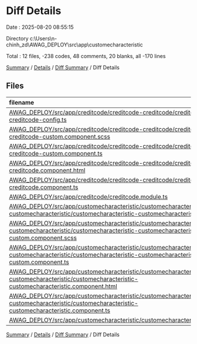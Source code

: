 # Diff Details

Date : 2025-08-20 08:55:15

Directory c:\\Users\\n-chinh_zd\\AWAG_DEPLOY\\src\\app\\customecharacteristic

Total : 12 files,  -238 codes, 48 comments, 20 blanks, all -170 lines

[Summary](results.md) / [Details](details.md) / [Diff Summary](diff.md) / Diff Details

## Files
| filename | language | code | comment | blank | total |
| :--- | :--- | ---: | ---: | ---: | ---: |
| [AWAG\_DEPLOY/src/app/creditcode/creditcode-creditcode/creditcode-creditcode-config.ts](/AWAG_DEPLOY/src/app/creditcode/creditcode-creditcode/creditcode-creditcode-config.ts) | TypeScript | -17 | -5 | -2 | -24 |
| [AWAG\_DEPLOY/src/app/creditcode/creditcode-creditcode/creditcode-creditcode-custom.component.scss](/AWAG_DEPLOY/src/app/creditcode/creditcode-creditcode/creditcode-creditcode-custom.component.scss) | SCSS | -142 | -8 | -28 | -178 |
| [AWAG\_DEPLOY/src/app/creditcode/creditcode-creditcode/creditcode-creditcode-custom.component.ts](/AWAG_DEPLOY/src/app/creditcode/creditcode-creditcode/creditcode-creditcode-custom.component.ts) | TypeScript | -13 | -8 | -3 | -24 |
| [AWAG\_DEPLOY/src/app/creditcode/creditcode-creditcode/creditcode-creditcode.component.html](/AWAG_DEPLOY/src/app/creditcode/creditcode-creditcode/creditcode-creditcode.component.html) | HTML | -676 | -56 | -1 | -733 |
| [AWAG\_DEPLOY/src/app/creditcode/creditcode-creditcode/creditcode-creditcode.component.ts](/AWAG_DEPLOY/src/app/creditcode/creditcode-creditcode/creditcode-creditcode.component.ts) | TypeScript | -137 | -118 | -28 | -283 |
| [AWAG\_DEPLOY/src/app/creditcode/creditcode.module.ts](/AWAG_DEPLOY/src/app/creditcode/creditcode.module.ts) | TypeScript | -12 | -1 | -4 | -17 |
| [AWAG\_DEPLOY/src/app/customecharacteristic/customecharacteristic-customecharacteristic/customecharacteristic-customecharacteristic-config.ts](/AWAG_DEPLOY/src/app/customecharacteristic/customecharacteristic-customecharacteristic/customecharacteristic-customecharacteristic-config.ts) | TypeScript | 9 | 5 | 2 | 16 |
| [AWAG\_DEPLOY/src/app/customecharacteristic/customecharacteristic-customecharacteristic/customecharacteristic-customecharacteristic-custom.component.scss](/AWAG_DEPLOY/src/app/customecharacteristic/customecharacteristic-customecharacteristic/customecharacteristic-customecharacteristic-custom.component.scss) | SCSS | 140 | 6 | 23 | 169 |
| [AWAG\_DEPLOY/src/app/customecharacteristic/customecharacteristic-customecharacteristic/customecharacteristic-customecharacteristic-custom.component.ts](/AWAG_DEPLOY/src/app/customecharacteristic/customecharacteristic-customecharacteristic/customecharacteristic-customecharacteristic-custom.component.ts) | TypeScript | 13 | 8 | 3 | 24 |
| [AWAG\_DEPLOY/src/app/customecharacteristic/customecharacteristic-customecharacteristic/customecharacteristic-customecharacteristic.component.html](/AWAG_DEPLOY/src/app/customecharacteristic/customecharacteristic-customecharacteristic/customecharacteristic-customecharacteristic.component.html) | HTML | 374 | 32 | 1 | 407 |
| [AWAG\_DEPLOY/src/app/customecharacteristic/customecharacteristic-customecharacteristic/customecharacteristic-customecharacteristic.component.ts](/AWAG_DEPLOY/src/app/customecharacteristic/customecharacteristic-customecharacteristic/customecharacteristic-customecharacteristic.component.ts) | TypeScript | 211 | 192 | 53 | 456 |
| [AWAG\_DEPLOY/src/app/customecharacteristic/customecharacteristic.module.ts](/AWAG_DEPLOY/src/app/customecharacteristic/customecharacteristic.module.ts) | TypeScript | 12 | 1 | 4 | 17 |

[Summary](results.md) / [Details](details.md) / [Diff Summary](diff.md) / Diff Details